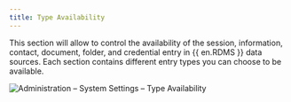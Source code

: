```yaml
---
title: Type Availability
---
```

This section will allow to control the availability of the session, information, contact, document, folder, and credential entry in {{ en.RDMS }} data sources. Each section contains different entry types you can choose to be available. 

![Administration – System Settings – Type Availability](/img/en/server/ServerOp8032.png)